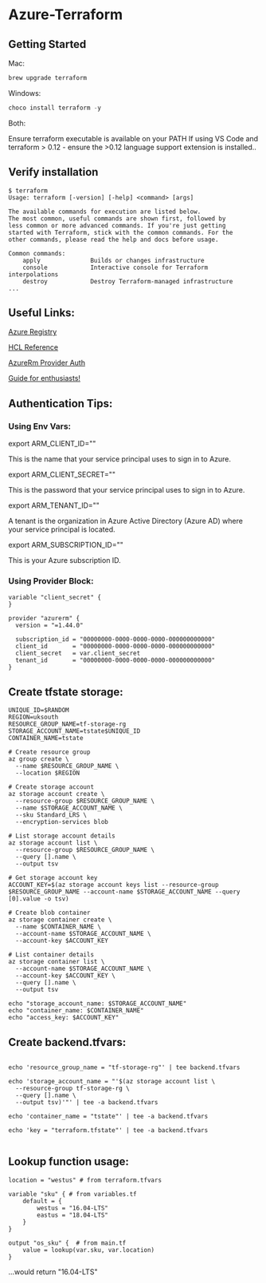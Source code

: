 # Azure-Terraform

## Getting Started

Mac:

```bash
brew upgrade terraform
```

Windows:

```powershell
choco install terraform -y
```

Both:

Ensure terraform executable is available on your PATH
If using VS Code and terraform > 0.12 - ensure the >0.12 language support extension is installed..

## Verify installation

```
$ terraform
Usage: terraform [-version] [-help] <command> [args]

The available commands for execution are listed below.
The most common, useful commands are shown first, followed by
less common or more advanced commands. If you're just getting
started with Terraform, stick with the common commands. For the
other commands, please read the help and docs before usage.

Common commands:
    apply              Builds or changes infrastructure
    console            Interactive console for Terraform interpolations
    destroy            Destroy Terraform-managed infrastructure
...
```

## Useful Links:

[Azure Registry](https://registry.terraform.io/search?q=azure)

[HCL Reference](https://www.terraform.io/docs/configuration/index.html)

[AzureRm Provider Auth](https://www.terraform.io/docs/providers/azurerm/index.html#authenticating-to-azure)

[Guide for enthusiasts!](https://thorsten-hans.com/terraform-the-definitive-guide-for-azure-enthusiasts)

## Authentication Tips:

### Using Env Vars:

export ARM_CLIENT_ID=""

This is the name that your service principal uses to sign in to Azure.

export ARM_CLIENT_SECRET=""

This is the password that your service principal uses to sign in to Azure.

export ARM_TENANT_ID=""

A tenant is the organization in Azure Active Directory (Azure AD) where your service principal is located.

export ARM_SUBSCRIPTION_ID=""

This is your Azure subscription ID.

### Using Provider Block:
```
variable "client_secret" {
}

provider "azurerm" {
  version = "=1.44.0"

  subscription_id = "00000000-0000-0000-0000-000000000000"
  client_id       = "00000000-0000-0000-0000-000000000000"
  client_secret   = var.client_secret
  tenant_id       = "00000000-0000-0000-0000-000000000000"
}
```

## Create tfstate storage:

```
UNIQUE_ID=$RANDOM
REGION=uksouth
RESOURCE_GROUP_NAME=tf-storage-rg
STORAGE_ACCOUNT_NAME=tstate$UNIQUE_ID
CONTAINER_NAME=tstate

# Create resource group
az group create \
  --name $RESOURCE_GROUP_NAME \
  --location $REGION

# Create storage account
az storage account create \
  --resource-group $RESOURCE_GROUP_NAME \
  --name $STORAGE_ACCOUNT_NAME \
  --sku Standard_LRS \
  --encryption-services blob

# List storage account details
az storage account list \
  --resource-group $RESOURCE_GROUP_NAME \
  --query [].name \
  --output tsv

# Get storage account key
ACCOUNT_KEY=$(az storage account keys list --resource-group $RESOURCE_GROUP_NAME --account-name $STORAGE_ACCOUNT_NAME --query [0].value -o tsv)

# Create blob container
az storage container create \
  --name $CONTAINER_NAME \
  --account-name $STORAGE_ACCOUNT_NAME \
  --account-key $ACCOUNT_KEY

# List container details
az storage container list \
  --account-name $STORAGE_ACCOUNT_NAME \
  --account-key $ACCOUNT_KEY \
  --query [].name \
  --output tsv

echo "storage_account_name: $STORAGE_ACCOUNT_NAME"
echo "container_name: $CONTAINER_NAME"
echo "access_key: $ACCOUNT_KEY"
```

## Create backend.tfvars:

```

echo 'resource_group_name = "tf-storage-rg"' | tee backend.tfvars

echo 'storage_account_name = "'$(az storage account list \
  --resource-group tf-storage-rg \
  --query [].name \
  --output tsv)'"' | tee -a backend.tfvars
  
echo 'container_name = "tstate"' | tee -a backend.tfvars

echo 'key = "terraform.tfstate"' | tee -a backend.tfvars
  
```

## Lookup function usage:

```
location = "westus" # from terraform.tfvars

variable "sku" { # from variables.tf
    default = {
        westus = "16.04-LTS"
        eastus = "18.04-LTS"
    }
}

output "os_sku" {  # from main.tf
    value = lookup(var.sku, var.location)
}
```
...would return "16.04-LTS"





